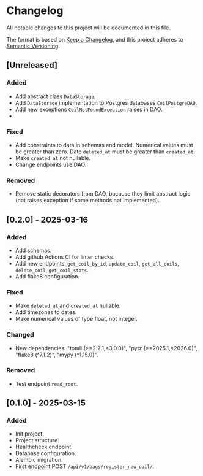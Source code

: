 # Changelog

All notable changes to this project will be documented in this file.

The format is based on [Keep a Changelog](https://keepachangelog.com/en/1.1.0/),
and this project adheres to [Semantic Versioning](https://semver.org/spec/v2.0.0.html).

## [Unreleased]

### Added

- Add abstract class `DataStorage`.
- Add `DataStorage` implementation to Postgres databases `CoilPostgreDAO`.
- Add new exceptions `CoilNotFoundException` raises in DAO.
- 

### Fixed

- Add constraints to data in schemas and model.
Numerical values must be greater than zero. Date `deleted_at` must be greater than `created_at`.
- Make `created_at` not nullable.
- Change endpoints use DAO.

### Removed

- Remove static decorators from DAO, bacause they limit abstract logic (not raises exception if some methods not implemented). 

## [0.2.0] - 2025-03-16

### Added

- Add schemas.
- Add github Actions CI for linter checks.
- Add new endpoints: `get_coil_by_id`, `update_coil`, `get_all_coils`, `delete_coil`, `get_coil_stats`.
- Add flake8 configuration.

### Fixed

- Make `deleted_at` and `created_at` nullable.
- Add timezones to dates.
- Make numerical values of type float, not integer.

### Changed

- New dependencies: "tomli (>=2.2.1,<3.0.0)", "pytz (>=2025.1,<2026.0)", "flake8 (^7.1.2)", "mypy (^1.15.0)".

### Removed

- Test endpoint `read_root`.

## [0.1.0] - 2025-03-15

### Added

- Init project.
- Project structure.
- Healthcheck endpoint. 
- Database configuration.
- Alembic migration.
- First endpoint POST `/api/v1/bags/register_new_coil/`.
